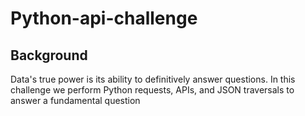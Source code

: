 # Python-api-challenge
## Background
Data's true power is its ability to definitively answer questions. In this challenge we perform Python requests, APIs, and JSON traversals to answer a fundamental question
